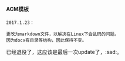 #### ACM模板

~~~
2017.1.23：

更改为markdown文件，以解决在Linux下会乱码的问题。
因为docx有目录等结构，因此保持不变。
~~~

已经退役了，这应该是最后一次update了，​:sad:​。